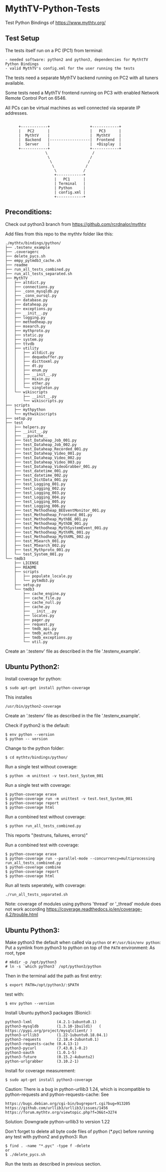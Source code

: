 # MythTV-Python-Tests
Test Python Bindings of https://www.mythtv.org/

## Test Setup

The tests itself run on a PC (PC1) from terminal:

    - needed software: python2 and python3, dependencies for MythtTV Python Bindings
    - valid MythTV's config.xml for the user running the tests

The tests need a separate MythTV backend running on PC2 with all tuners available.

Some tests need a MythTV frontend running on PC3 with enabled Network Remote Control Port on 6546.

All PCs can be virtual machines as well connected via separate IP addresses.

```
                     
      +------------+                  +------------+
      |   PC2      |                  |   PC3      |
      |  MythtV    |                  |  MythtV    |
      |  Backend   |------------------|  Frontend  |
      |  Server    |                  |  +Display  |
      +------------+                  +------------+
                  \                    /
                   \                  /
                    \                / 
                     \              /
                      \            /
                      +------------+  
                      |   PC1      |
                      | Terminal   |
                      | Python     |
                      | config.xml |
                      +------------+
```



## Preconditions:
Check out python3 branch from
https://github.com/rcrdnalor/mythtv

Add files from this repo to the mythtv folder like this:

```
./mythtv/bindings/python/
├── .testenv_example
├── .coveragerc
├── delete_pycs.sh
├── empy_pytmdb3_cache.sh
├── readme
├── run_all_tests_combined.py
├── run_all_tests_separated.sh
├── MythTV
│   ├── altdict.py
│   ├── connections.py
│   ├── _conn_mysqldb.py
│   ├── _conn_oursql.py
│   ├── database.py
│   ├── dataheap.py
│   ├── exceptions.py
│   ├── __init__.py
│   ├── logging.py
│   ├── methodheap.py
│   ├── msearch.py
│   ├── mythproto.py
│   ├── static.py
│   ├── system.py
│   ├── ttvdb
│   ├── utility
│   │   ├── altdict.py
│   │   ├── dequebuffer.py
│   │   ├── dicttoxml.py
│   │   ├── dt.py
│   │   ├── enum.py
│   │   ├── __init__.py
│   │   ├── mixin.py
│   │   ├── other.py
│   │   └── singleton.py
│   └── wikiscripts
│       ├── __init__.py
│       └── wikiscripts.py
├── scripts
│   ├── mythpython
│   └── mythwikiscripts
├── setup.py
├── test
│   ├── helpers.py
│   ├── __init__.py
│   ├── __pycache__
│   ├── test_Dataheap_Job_001.py
│   ├── test_Dataheap_Job_002.py
│   ├── test_Dataheap_Recorded_001.py
│   ├── test_Dataheap_Video_001.py
│   ├── test_Dataheap_Video_002.py
│   ├── test_Dataheap_Video_003.py
│   ├── test_Dataheap_VideoGrabber_001.py
│   ├── test_datetime_001.py
│   ├── test_datetime_002.py
│   ├── test_DictData_001.py
│   ├── test_Logging_001.py
│   ├── test_Logging_002.py
│   ├── test_Logging_003.py
│   ├── test_Logging_004.py
│   ├── test_Logging_005.py
│   ├── test_Logging_006.py
│   ├── test_Methodheap_BEEventMonitor_001.py
│   ├── test_Methodheap_Frontend_001.py
│   ├── test_Methodheap_MythBE_001.py
│   ├── test_Methodheap_MythDB_001.py
│   ├── test_Methodheap_MythSystemEvent_001.py
│   ├── test_Methodheap_MythXML_001.py
│   ├── test_Methodheap_MythXML_002.py
│   ├── test_MSearch_001.py
│   ├── test_MSearch_002.py
│   ├── test_Mythproto_001.py
│   └── test_System_001.py
└── tmdb3
    ├── LICENSE
    ├── README
    ├── scripts
    │   ├── populate_locale.py
    │   └── pytmdb3.py
    ├── setup.py
    └── tmdb3
        ├── cache_engine.py
        ├── cache_file.py
        ├── cache_null.py
        ├── cache.py
        ├── __init__.py
        ├── locales.py
        ├── pager.py
        ├── request.py
        ├── tmdb_api.py
        ├── tmdb_auth.py
        ├── tmdb_exceptions.py
        └── util.py
```

Create an '.testenv' file as described in the file '.testenv_example'.


## Ubuntu Python2:


Install coverage for python:
```
$ sudo apt-get install python-coverage
```

This installes
```
/usr/bin/python2-coverage
```

Create an '.testenv' file as described in the file '.testenv_example'.

Check if python2 is the default:
```
$ env python --version
$ python -- version
```

Change to the python folder:
```
$ cd mythtv/bindings/python/
```

Run a single test without coverage:
```
$ python -m unittest -v test.test_System_001
```

Run a single test with coverage:
```
$ python-coverage erase
$ python-coverage run -m unittest -v test.test_System_001
$ python-coverage report
$ python-coverage html
```

Run a combined test without coverage:
```
$ python run_all_tests_combined.py
```
This reports "(testruns, failures, errors)"

Run a combined test with coverage:
```
$ python-coverage erase
$ python-coverage run --parallel-mode --concurrency=multiprocessing run_all_tests_combined.py
$ python-coverage combine
$ python-coverage report
$ python-coverage html
```

Run all tests seperately, with coverage:
```
./run_all_tests_separated.sh
```

Note: coverage of modules using pythons 'thread' or '_thread' module does not work according
https://coverage.readthedocs.io/en/coverage-4.2/trouble.html


## Ubuntu Python3:


Make python3 the default when called via `python` or `#!/usr/bin/env python`:
Put a symlink from python3 to python on top of the `PATH` environment:
As root, type
```
# mkdir -p /opt/python3
# ln -s `which python3` /opt/python3/python
```

Then in the terminal add the path as first entry:
```
$ export PATH=/opt/python3/:$PATH
```

test with:
```
$ env python --version
```

Install Ubuntu python3 packages (Bionic):
```
python3-lxml           (4.2.1-1ubuntu0.1)
python3-mysqldb        (1.3.10-1build1)   ( https://pypi.org/project/mysqlclient/ )
python3-urllib3        (1.22-1ubuntu0.18.04.1)
python3-requests       (2.18.4-2ubuntu0.1)
python3-requests-cache (0.4.13-1)
python3-pycurl         (7.43.0.1-0.2)
python3-oauth          (1.0.1-5)
python3-future         (0.15.2-4ubuntu2)
python-urlgrabber      (3.10.2-1)
```

Install for coverage measurement:
```
$ sudo apt-get install python3-coverage
```

Caution:
There is a bug in python-urllib3 1.24, which is incompatible to python-requests and python-requests-cache:
See
```
https://bugs.debian.org/cgi-bin/bugreport.cgi?bug=913205
https://github.com/urllib3/urllib3/issues/1456
https://forum.mythtv.org/viewtopic.php?f=36&t=3274
```
Solution: Downgrade python-urllib3 to version 1.22


Don't forget to delete all byte code files of python (*.pyc) before running any test with python2 and python3:
Run
```
$ find . -name "*.pyc" -type f -delete
or
$ ./delete_pycs.sh
```

Run the tests as described in previous section.
